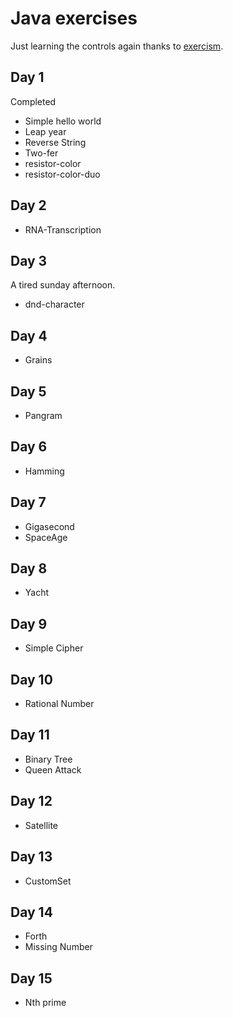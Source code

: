 # Java exercises
Just learning the controls again thanks to [exercism](https://exercism.io).

## Day 1
Completed 
- Simple hello world
- Leap year
- Reverse String
- Two-fer
- resistor-color
- resistor-color-duo

## Day 2
- RNA-Transcription

## Day 3

A tired sunday afternoon.

- dnd-character

## Day 4
- Grains

## Day 5
- Pangram

## Day 6
- Hamming

## Day 7
- Gigasecond
- SpaceAge

## Day 8
- Yacht

## Day 9
- Simple Cipher

## Day 10
- Rational Number

## Day 11
- Binary Tree
- Queen Attack

## Day 12
- Satellite

## Day 13
- CustomSet

## Day 14
- Forth
- Missing Number

## Day 15
- Nth prime